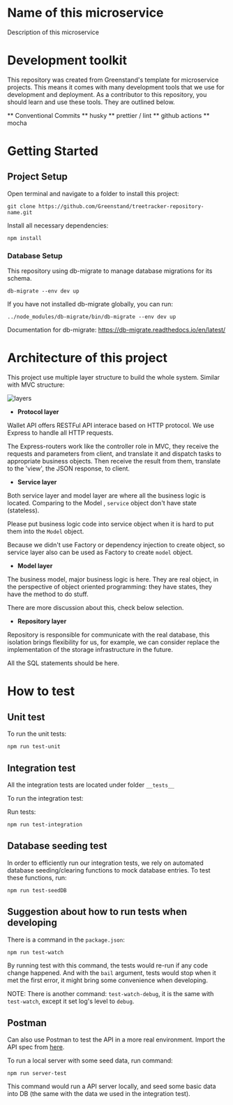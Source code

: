 # Name of this microservice
   
Description of this microservice

# Development toolkit

This repository was created from Greenstand's template for microservice projects.  This means it comes with many development tools that we use for development and deployment.  As a contributor to this repository, you should learn and use these tools.  They are outlined below.

** Conventional Commits
** husky
** prettier / lint
** github actions
** mocha


# Getting Started
  
## Project Setup

Open terminal and navigate to a folder to install this project:

```
git clone https://github.com/Greenstand/treetracker-repository-name.git

```
Install all necessary dependencies: 

```
npm install
```



### Database Setup

This repository using db-migrate to manage database migrations for its schema.

```
db-migrate --env dev up
```

If you have not installed db-migrate globally, you can run:

```
../node_modules/db-migrate/bin/db-migrate --env dev up
```

Documentation for db-migrate: https://db-migrate.readthedocs.io/en/latest/

# Architecture of this project

This project use multiple layer structure to build the whole system. Similar with MVC structure:

![layers](/layers.png "layers")


* **Protocol layer**

Wallet API offers RESTFul API interace based on HTTP protocol. We use Express to handle all HTTP requests.

The Express-routers work like the controller role in MVC, they receive the requests and parameters from client, and translate it and dispatch tasks to appropriate business objects. Then receive the result from them, translate to the 'view', the JSON response, to client.

* **Service layer**

Both service layer and model layer are where all the business logic is located. Comparing to the Model , `service` object don't have state (stateless).  

Please put business logic code into service object when it is hard to put them into the `Model` object.

Because we didn't use Factory or dependency injection to create object, so service layer also can be used as Factory to create `model` object.

* **Model layer**

The business model, major business logic is here. They are real object, in the perspective of object oriented programming: they have states, they have the method to do stuff. 

There are more discussion about this, check below selection.

* **Repository layer**

Repository is responsible for communicate with the real database, this isolation brings flexibility for us, for example, we can consider replace the implementation of the storage infrastructure in the future.

All the SQL statements should be here.



# How to test

## Unit test

To run the unit tests:

```
npm run test-unit
```

## Integration test

All the integration tests are located under folder `__tests__`

To run the integration test:

Run tests:

```
npm run test-integration
```

## Database seeding test
In order to efficiently run our integration tests, we rely on automated database seeding/clearing functions to mock database entries. To test these functions, run:

```
npm run test-seedDB
```

## Suggestion about how to run tests when developing

There is a command in the `package.json`:

```
npm run test-watch
```

By running test with this command, the tests would re-run if any code change happened. And with the `bail` argument, tests would stop when it met the first error, it might bring some convenience when developing.

NOTE: There is another command: `test-watch-debug`, it is the same with `test-watch`, except it set log's level to `debug`.

## Postman

Can also use Postman to test the API in a more real environment. Import the API spec from [here](https://github.com/Greenstand/treetracker-wallet-api/blob/master/docs/api/spec/treetracker-token-api.yaml).

To run a local server with some seed data, run command:

```
npm run server-test
```

This command would run a API server locally, and seed some basic data into DB (the same with the data we used in the integration test).




